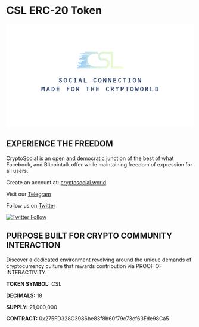 # CSL ERC-20 Token

![alt text](https://github.com/CryptoSocial/CSL-Token/blob/master/banner.PNG "CryptoSocial Banner")

## **EXPERIENCE THE FREEDOM**

CryptoSocial is an open and democratic junction of the best of what Facebook, and Bitcointalk offer while maintaining freedom of expression for all users.

Create an account at:  [cryptosocial.world](https://cryptosocial.world)

Visit our [Telegram](https://t.me/cryptosocial)

Follow us on [Twitter](https://twitter.com/_cryptosocial)

[![Twitter Follow](https://img.shields.io/twitter/follow/espadrine.svg?style=social&label=Follow)](https://twitter.com/_CryptoSocial)

## **PURPOSE BUILT FOR CRYPTO COMMUNITY INTERACTION**

Discover a dedicated environment revolving around the unique demands of cryptocurrency culture that rewards contribution via PROOF OF INTERACTIVITY.

**TOKEN SYMBOL:** CSL

**DECIMALS:** 18

**SUPPLY:** 21,000,000

**CONTRACT:** 0x275FD328C3986be83f8b60f79c73cf63Fde98Ca5
